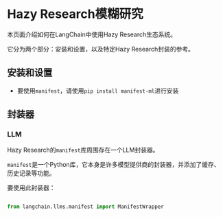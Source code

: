 # Hazy Research模糊研究



本页面介绍如何在LangChain中使用Hazy Research生态系统。

它分为两个部分：安装和设置，以及特定Hazy Research封装的参考。



## 安装和设置

- 要使用`manifest`，请使用`pip install manifest-ml`进行安装



## 封装器



### LLM



Hazy Research的`manifest`库周围存在一个LLM封装器。

`manifest`是一个Python库，它本身是许多模型提供商的封装器，并添加了缓存、历史记录等功能。



要使用此封装器：

```python

from langchain.llms.manifest import ManifestWrapper

```

